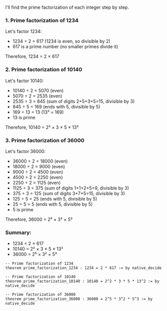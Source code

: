 I'll find the prime factorization of each integer step by step.

### 1. Prime factorization of 1234

Let's factor 1234:
- 1234 ÷ 2 = 617 (1234 is even, so divisible by 2)
- 617 is a prime number (no smaller primes divide it)

Therefore, 1234 = 2 × 617

### 2. Prime factorization of 10140

Let's factor 10140:
- 10140 ÷ 2 = 5070 (even)
- 5070 ÷ 2 = 2535 (even)
- 2535 ÷ 3 = 845 (sum of digits 2+5+3+5=15, divisible by 3)
- 845 ÷ 5 = 169 (ends with 5, divisible by 5)
- 169 ÷ 13 = 13 (13² = 169)
- 13 is prime

Therefore, 10140 = 2² × 3 × 5 × 13²

### 3. Prime factorization of 36000

Let's factor 36000:
- 36000 ÷ 2 = 18000 (even)
- 18000 ÷ 2 = 9000 (even)
- 9000 ÷ 2 = 4500 (even)
- 4500 ÷ 2 = 2250 (even)
- 2250 ÷ 2 = 1125 (even)
- 1125 ÷ 3 = 375 (sum of digits 1+1+2+5=9, divisible by 3)
- 375 ÷ 3 = 125 (sum of digits 3+7+5=15, divisible by 3)
- 125 ÷ 5 = 25 (ends with 5, divisible by 5)
- 25 ÷ 5 = 5 (ends with 5, divisible by 5)
- 5 is prime

Therefore, 36000 = 2⁵ × 3² × 5³

### Summary:
- 1234 = 2 × 617
- 10140 = 2² × 3 × 5 × 13²
- 36000 = 2⁵ × 3² × 5³

```lean
-- Prime factorization of 1234
theorem prime_factorization_1234 : 1234 = 2 * 617 := by native_decide

-- Prime factorization of 10140  
theorem prime_factorization_10140 : 10140 = 2^2 * 3 * 5 * 13^2 := by native_decide

-- Prime factorization of 36000
theorem prime_factorization_36000 : 36000 = 2^5 * 3^2 * 5^3 := by native_decide
```